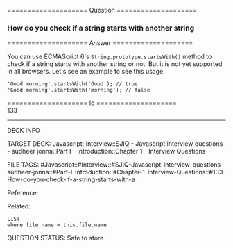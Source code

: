 ==================== Question ====================  

### How do you check if a string starts with another string  

==================== Answer ====================  

You can use ECMAScript 6's `String.prototype.startsWith()` method to check if a string starts with another string or not. But it is not yet supported in all browsers. Let's see an example to see this usage,

<!-- codeblock-start -->
<pre><code class="hljs language-javascript"><span class="hljs-string">'Good morning'</span>.<span class="hljs-title function_">startsWith</span>(<span class="hljs-string">'Good'</span>); <span class="hljs-comment">// true</span>
<span class="hljs-string">'Good morning'</span>.<span class="hljs-title function_">startsWith</span>(<span class="hljs-string">'morning'</span>); <span class="hljs-comment">// false</span>
</code></pre>
<!-- codeblock-end -->

==================== Id ====================  
133

---

DECK INFO

TARGET DECK: Javascript::Interview::SJIQ - Javascript interview questions - sudheer jonna::Part I - Introduction::Chapter 1 - Interview Questions

FILE TAGS: #Javascript::#Interview::#SJIQ-Javascript-interview-questions-sudheer-jonna::#Part-I-Introduction::#Chapter-1-Interview-Questions::#133-How-do-you-check-if-a-string-starts-with-a

Reference:

Related:

```dataview
LIST
where file.name = this.file.name
```

QUESTION STATUS: Safe to store
